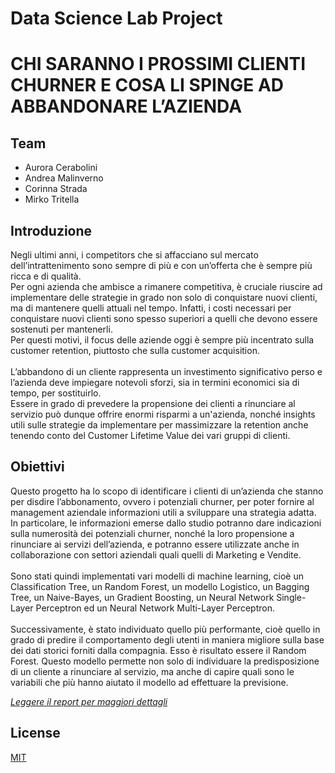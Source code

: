 # Data Science Lab Project

# CHI SARANNO I PROSSIMI CLIENTI CHURNER E COSA LI SPINGE AD ABBANDONARE L’AZIENDA

## Team
* Aurora Cerabolini 
* Andrea Malinverno
* Corinna Strada
* Mirko Tritella

## Introduzione
Negli ultimi anni, i competitors che si affacciano sul mercato dell’intrattenimento sono sempre di più e con un’offerta che è sempre più ricca e di qualità.<br>
Per ogni azienda che ambisce a rimanere competitiva, è cruciale riuscire ad implementare delle strategie in grado non solo di conquistare nuovi clienti, ma di mantenere quelli attuali nel tempo. Infatti, i costi necessari per conquistare nuovi clienti sono spesso superiori a quelli che devono essere sostenuti per mantenerli.<br>
Per questi motivi, il focus delle aziende oggi è sempre più incentrato sulla customer retention, piuttosto che sulla customer acquisition.
<br>
<br>
L’abbandono di un cliente rappresenta un investimento significativo perso e l’azienda deve impiegare notevoli sforzi, sia in termini economici sia di tempo, per sostituirlo.<br>
Essere in grado di prevedere la propensione dei clienti a rinunciare al servizio può dunque offrire enormi risparmi a un'azienda, nonché insights utili sulle strategie da implementare per massimizzare la retention anche tenendo conto del Customer Lifetime Value dei vari gruppi di clienti.

## Obiettivi

Questo progetto ha lo scopo di identificare i clienti di un’azienda che stanno per disdire l’abbonamento, ovvero i potenziali churner, per poter fornire al management aziendale informazioni utili a sviluppare una strategia adatta. In particolare, le informazioni emerse dallo studio potranno dare indicazioni sulla numerosità dei potenziali churner, nonché la loro propensione a rinunciare ai servizi dell’azienda, e potranno essere utilizzate anche in collaborazione con settori aziendali quali quelli di Marketing e Vendite.<br>
<br>
Sono stati quindi implementati vari modelli di machine learning, cioè un Classification Tree, un Random Forest, un modello Logistico, un Bagging Tree, un Naive-Bayes, un Gradient Boosting, un Neural Network Single-Layer Perceptron ed un Neural Network Multi-Layer Perceptron.<br>
<br>
Successivamente, è stato individuato quello più performante, cioè quello in grado di predire il comportamento degli utenti in maniera migliore sulla base dei dati storici forniti dalla compagnia. Esso è risultato essere il Random Forest.
Questo modello permette non solo di individuare la predisposizione di un cliente a rinunciare al servizio, ma anche di capire quali sono le variabili che più hanno aiutato il modello ad effettuare la previsione.

<u>*Leggere il report per maggiori dettagli*</u>

## License
[MIT](https://choosealicense.com/licenses/mit/)



